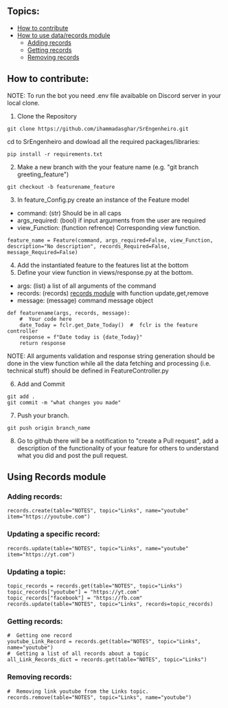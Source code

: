 ## Topics:
- [How to contribute](#How-to-contribute)
- [How to use data/records module](#Using-Records-module)
    - [Adding records](#Adding-records:)
    - [Getting records](#Getting-records:)
    - [Removing records](#Removing-records:)
## How to contribute:
NOTE: To run the bot you need .env file avaibable on Discord server in your local clone.
1. Clone the Repository
```
git clone https://github.com/ihammadasghar/SrEngenheiro.git
```
cd to SrEngenheiro and dowload all the required packages/libraries:
```
pip install -r requirements.txt
```
2. Make a new branch with the your feature name (e.g. "git branch greeting_feature")
```
git checkout -b featurename_feature
```
3. In feature_Config.py create an instance of the Feature model
- command: (str) Should be in all caps
- args_required: (bool) if input arguments from the user are required
- view_Function: (function refrence) Corresponding view function.
```
feature_name = Feature(command, args_required=False, view_Function, description="No description", records_Required=False, message_Required=False)
```
4. Add the instantiated feature to the features list at the bottom
5. Define your view function in views/response.py at the bottom.
- args: (list) a list of all arguments of the command
- records: (records) [records module](#Using-Records-module) with function update,get,remove
- message: (message) command message object
```
def featurename(args, records, message):
    #  Your code here
    date_Today = fclr.get_Date_Today()  #  fclr is the feature controller
    response = f"Date today is {date_Today}"
    return response
```
NOTE: All arguments validation and response string generation should be done in the view function while all the data fetching and processing (i.e. technical stuff) should be defined in FeatureController.py
 
6. Add and Commit
```
git add .
git commit -m "what changes you made"
```
7. Push your branch.
```
git push origin branch_name
```
8. Go to github there will be a notification to "create a Pull request", add a description of the functionality of your feature for others to understand what you did and post the pull request.
## Using Records module
### Adding records:
```
records.create(table="NOTES", topic="Links", name="youtube" item="https://youtube.com")
```
### Updating a specific record:
```
records.update(table="NOTES", topic="Links", name="youtube" item="https://yt.com")
```
### Updating a topic:
```
topic_records = records.get(table="NOTES", topic="Links")
topic_records["youtube"] = "https://yt.com"
topic_records["facebook"] = "https://fb.com"
records.update(table="NOTES", topic="Links", records=topic_records)
```
### Getting records:
```
#  Getting one record
youtube_Link_Record = records.get(table="NOTES", topic="Links", name="youtube")
#  Getting a list of all records about a topic
all_Link_Records_dict = records.get(table="NOTES", topic="Links")
```
### Removing records:
```
#  Removing link youtube from the Links topic.
records.remove(table="NOTES", topic="Links", name="youtube")
```
